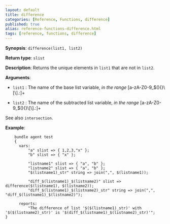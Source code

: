 ```yaml
---
layout: default
title: difference
categories: [Reference, Functions, difference]
published: true
alias: reference-functions-difference.html
tags: [reference, functions, difference]
---
```


**Synopsis**: `difference(list1, list2)`

**Return type**: `slist`

**Description**: Returns the unique elements in `list1` that are not in 
`list2`.

**Arguments**:

* `list1` : The name of the base list variable, *in the range*
[a-zA-Z0-9\_\$(){}\\[\\].:]+

* `list2` : The name of the subtracted list variable, *in the range*
[a-zA-Z0-9\_\$(){}\\[\\].:]+

See also `intersection`.

**Example**:

```cf3
    bundle agent test
    {
      vars:
          "a" slist => { 1,2,3,"x" };
          "b" slist => { "x" };

          "listname1" slist => { "a", "b" };
          "listname2" slist => { "a", "b" };
          "$(listname1)_str" string => join(",", $(listname1));

          "diff_$(listname1)_$(listname2)" slist => difference($(listname1), $(listname2));
          "diff_$(listname1)_$(listname2)_str" string => join(",", "diff_$(listname1)_$(listname2)");

      reports:
          "The difference of list '$($(listname1)_str)' with '$($(listname2)_str)' is '$(diff_$(listname1)_$(listname2)_str)'";
}
```

